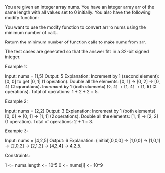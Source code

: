 You are given an integer array nums. You have an integer array arr of the
same length with all values set to 0 initially. You also have the following
modify function:

You want to use the modify function to convert arr to nums using the minimum
number of calls.

Return the minimum number of function calls to make nums from arr.

The test cases are generated so that the answer fits in a 32-bit signed
integer.


Example 1:


Input: nums = [1,5]
Output: 5
Explanation: Increment by 1 (second element): [0, 0] to get [0, 1] (1
operation).
Double all the elements: [0, 1] -> [0, 2] -> [0, 4] (2 operations).
Increment by 1 (both elements)  [0, 4] -> [1, 4] -> [1, 5] (2 operations).
Total of operations: 1 + 2 + 2 = 5.


Example 2:


Input: nums = [2,2]
Output: 3
Explanation: Increment by 1 (both elements) [0, 0] -> [0, 1] -> [1, 1] (2
operations).
Double all the elements: [1, 1] -> [2, 2] (1 operation).
Total of operations: 2 + 1 = 3.


Example 3:


Input: nums = [4,2,5]
Output: 6
Explanation: (initial)[0,0,0] -> [1,0,0] -> [1,0,1] -> [2,0,2] -> [2,1,2] ->
[4,2,4] -> [4,2,5](nums).



Constraints:


1 <= nums.length <= 10^5
0 <= nums[i] <= 10^9




